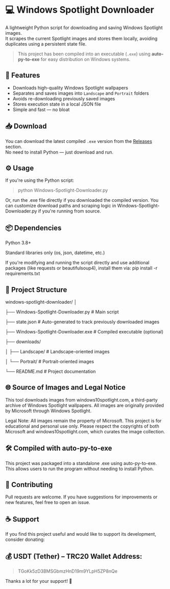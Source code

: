 # 💻 Windows Spotlight Downloader

A lightweight Python script for downloading and saving Windows Spotlight images.  
It scrapes the current Spotlight images and stores them locally, avoiding duplicates using a persistent state file.

> This project has been compiled into an executable (`.exe`) using **auto-py-to-exe** for easy distribution on Windows systems.

## 🚀 Features

- Downloads high-quality Windows Spotlight wallpapers
- Separates and saves images into `Landscape` and `Portrait` folders
- Avoids re-downloading previously saved images
- Stores execution state in a local JSON file
- Simple and fast — no bloat

## 📥 Download

You can download the latest compiled `.exe` version from the [Releases](https://github.com/titancomputer/windows-spotlight-downloader/releases) section.  
No need to install Python — just download and run.

## ⚙️ Usage

If you're using the Python script:

> python Windows-Spotlight-Downloader.py

Or, run the .exe file directly if you downloaded the compiled version.
You can customize download paths and scraping logic in Windows-Spotlight-Downloader.py if you're running from source.

## 📦 Dependencies
Python 3.8+

Standard libraries only (os, json, datetime, etc.)

If you're modifying and running the script directly and use additional packages (like requests or beautifulsoup4), install them via:
pip install -r requirements.txt

## 📁 Project Structure

windows-spotlight-downloader/
│

├── Windows-Spotlight-Downloader.py     # Main script

├── state.json                  # Auto-generated to track previously downloaded images

├── Windows-Spotlight-Downloader.exe    # Compiled executable (optional)

├── downloads/

│   ├── Landscape/              # Landscape-oriented images

│   └── Portrait/               # Portrait-oriented images

└── README.md                   # Project documentation

## 🌐 Source of Images and Legal Notice
This tool downloads images from windows10spotlight.com, a third-party archive of Windows Spotlight wallpapers.
All images are originally provided by Microsoft through Windows Spotlight.

Legal Note: All images remain the property of Microsoft. This project is for educational and personal use only.
Please respect the copyrights of both Microsoft and windows10spotlight.com, which curates the image collection.

## 🛠 Compiled with auto-py-to-exe
This project was packaged into a standalone .exe using auto-py-to-exe.
This allows users to run the program without needing to install Python.

## 🤝 Contributing
Pull requests are welcome.
If you have suggestions for improvements or new features, feel free to open an issue.

## ☕ Support
If you find this project useful and would like to support its development, consider donating:
## 💰 USDT (Tether) – TRC20 Wallet Address:

> TGoKk5zD3BMSGbmzHnD19m9YLpH5ZP8nQe

Thanks a lot for your support! 🙏
